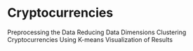 # Cryptocurrencies
Preprocessing the Data
Reducing Data Dimensions
Clustering Cryptocurrencies Using K-means
Visualization of Results
